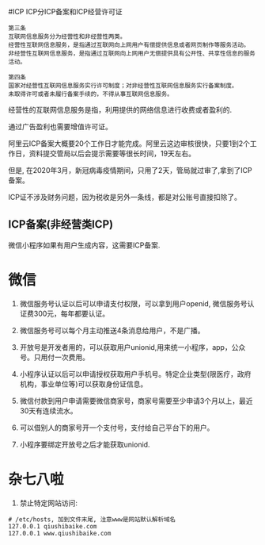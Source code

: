 #ICP
ICP分ICP备案和ICP经营许可证

~~~
第三条　
互联网信息服务分为经营性和非经营性两类。
经营性互联网信息服务，是指通过互联网向上网用户有偿提供信息或者网页制作等服务活动。
非经营性互联网信息服务，是指通过互联网向上网用户无偿提供具有公开性、共享性信息的服务活动。

第四条　
国家对经营性互联网信息服务实行许可制度；对非经营性互联网信息服务实行备案制度。
未取得许可或者未履行备案手续的，不得从事互联网信息服务。
~~~

经营性的互联网信息服务是指，利用提供的网络信息进行收费或者盈利的.

通过广告盈利也需要增值许可证。

阿里云ICP备案大概要20个工作日才能完成。阿里云这边审核很快，只要1到2个工作日，资料提交管局以后会提示需要等很长时间，19天左右。

但是, 在2020年3月，新冠病毒疫情期间，只用了2天，管局就过审了,拿到了ICP备案。

ICP证不涉及财务问题，因为税收是另外一条线，都是对公账号直接扣除了。


## ICP备案(非经营类ICP)
微信小程序如果有用户生成内容，这需要ICP备案.

## 

# 微信

1. 微信服务号认证以后可以申请支付权限，可以拿到用户openid, 微信服务号认证费300元，每年都要认证。

1. 微信服务号可以每个月主动推送4条消息给用户，不是广播。 

1. 开放号是开发者用的，可以获取用户unionid,用来统一小程序，app，公众号。只用付一次费用。

1. 小程序认证以后可以申请授权获取用户手机号。特定企业类型(限医疗，政府机构，事业单位等)可以获取身份证信息。

1. 微信付款到用户申请需要微信商家号，商家号需要至少申请3个月以上，最近30天有连续流水。

1. 可以借别人的商家号开一个支付号，支付给自己平台下的用户。
1. 小程序要绑定开放号之后才能获取unionid.

# 杂七八啦

1. 禁止特定网站访问:
  ~~~
  # /etc/hosts, 加到文件末尾, 注意www是网站默认解析域名
  127.0.0.1	qiushibaike.com
  127.0.0.1	www.qiushibaike.com
  ~~~